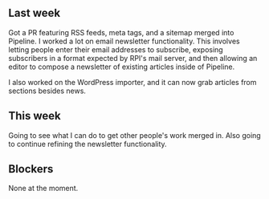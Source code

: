 ## Last week

Got a PR featuring RSS feeds, meta tags, and a sitemap merged into Pipeline. I worked a lot on email newsletter functionality. This involves letting people enter their email addresses to subscribe, exposing subscribers in a format expected by RPI's mail server, and then allowing an editor to compose a newsletter of existing articles inside of Pipeline.

I also worked on the WordPress importer, and it can now grab articles from sections besides news.

## This week

Going to see what I can do to get other people's work merged in. Also going to continue refining the newsletter functionality.

## Blockers

None at the moment.

